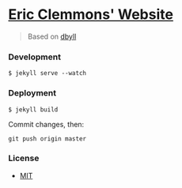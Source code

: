 # [Eric Clemmons' Website](http://ericclemmons.com)

> Based on [dbyll](http://dbtek.github.io/dbyll/)


### Development

```
$ jekyll serve --watch
```


### Deployment

```
$ jekyll build
```

Commit changes, then:

```
git push origin master
```


### License
- [MIT](http://opensource.org/licenses/MIT)
